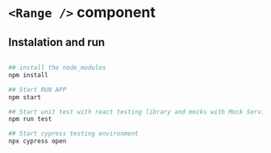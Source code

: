 # `<Range />` component

## Instalation and run


```bash

## install the node_modules
npm install

## Start RUN APP
npm start

## Start unit test with react testing library and mocks with Mock Service Worker 
npm run test

## Start cypress testing environment
npx cypress open


```
